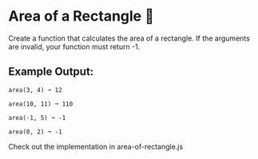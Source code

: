 # Area of a Rectangle 🔢
Create a function that calculates the area of a rectangle. If the arguments are invalid, your function must return -1.

## Example Output:
```
area(3, 4) ➞ 12

area(10, 11) ➞ 110

area(-1, 5) ➞ -1

area(0, 2) ➞ -1
```
Check out the implementation in area-of-rectangle.js
